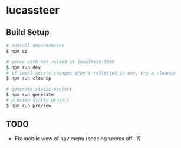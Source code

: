 # lucassteer

## Build Setup

```bash
# install dependencies
$ npm ci

# serve with hot reload at localhost:3000
$ npm run dev
# if local assets changes aren't reflected in dev, try a cleanup
$ npm run cleanup

# generate static project
$ npm run generate
# preview static project
$ npm run preview
```

## TODO

- Fix mobile view of nav menu (spacing seems off...?)
